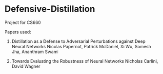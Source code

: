 # Defensive-Distillation
Project for CS660

Papers used:
1) Distillation as a Defense to Adversarial Perturbations against Deep Neural Networks
Nicolas Papernot, Patrick McDaniel, Xi Wu, Somesh Jha, Ananthram Swami 

2) Towards Evaluating the Robustness of Neural Networks
Nicholas Carlini, David Wagner 
